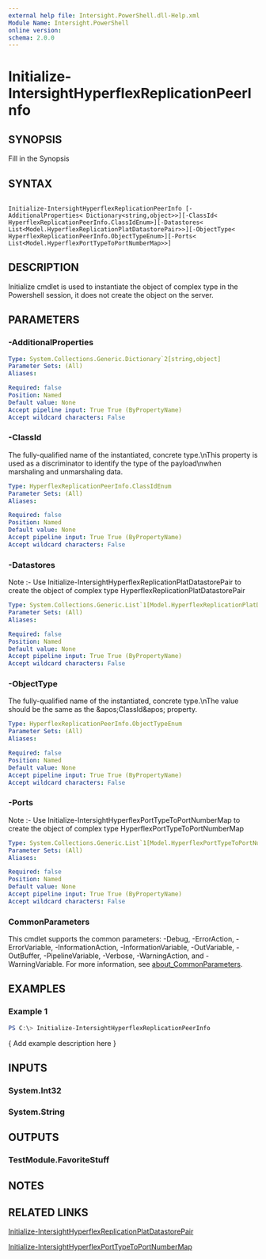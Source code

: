 ```yaml
---
external help file: Intersight.PowerShell.dll-Help.xml
Module Name: Intersight.PowerShell
online version:
schema: 2.0.0
---
```


# Initialize-IntersightHyperflexReplicationPeerInfo

## SYNOPSIS
Fill in the Synopsis

## SYNTAX

```

Initialize-IntersightHyperflexReplicationPeerInfo [-AdditionalProperties< Dictionary<string,object>>][-ClassId< HyperflexReplicationPeerInfo.ClassIdEnum>][-Datastores< List<Model.HyperflexReplicationPlatDatastorePair>>][-ObjectType< HyperflexReplicationPeerInfo.ObjectTypeEnum>][-Ports< List<Model.HyperflexPortTypeToPortNumberMap>>]

```

## DESCRIPTION

Initialize cmdlet is used to instantiate the object of complex type in the Powershell session, it does not create the object on the server.

## PARAMETERS

### -AdditionalProperties


```yaml
Type: System.Collections.Generic.Dictionary`2[string,object]
Parameter Sets: (All)
Aliases:

Required: false
Position: Named
Default value: None
Accept pipeline input: True True (ByPropertyName)
Accept wildcard characters: False
```

### -ClassId
The fully-qualified name of the instantiated, concrete type.\nThis property is used as a discriminator to identify the type of the payload\nwhen marshaling and unmarshaling data.

```yaml
Type: HyperflexReplicationPeerInfo.ClassIdEnum
Parameter Sets: (All)
Aliases:

Required: false
Position: Named
Default value: None
Accept pipeline input: True True (ByPropertyName)
Accept wildcard characters: False
```

### -Datastores


Note :- Use Initialize-IntersightHyperflexReplicationPlatDatastorePair to create the object of complex type HyperflexReplicationPlatDatastorePair

```yaml
Type: System.Collections.Generic.List`1[Model.HyperflexReplicationPlatDatastorePair]
Parameter Sets: (All)
Aliases:

Required: false
Position: Named
Default value: None
Accept pipeline input: True True (ByPropertyName)
Accept wildcard characters: False
```

### -ObjectType
The fully-qualified name of the instantiated, concrete type.\nThe value should be the same as the &amp;apos;ClassId&amp;apos; property.

```yaml
Type: HyperflexReplicationPeerInfo.ObjectTypeEnum
Parameter Sets: (All)
Aliases:

Required: false
Position: Named
Default value: None
Accept pipeline input: True True (ByPropertyName)
Accept wildcard characters: False
```

### -Ports


Note :- Use Initialize-IntersightHyperflexPortTypeToPortNumberMap to create the object of complex type HyperflexPortTypeToPortNumberMap

```yaml
Type: System.Collections.Generic.List`1[Model.HyperflexPortTypeToPortNumberMap]
Parameter Sets: (All)
Aliases:

Required: false
Position: Named
Default value: None
Accept pipeline input: True True (ByPropertyName)
Accept wildcard characters: False
```


### CommonParameters
This cmdlet supports the common parameters: -Debug, -ErrorAction, -ErrorVariable, -InformationAction, -InformationVariable, -OutVariable, -OutBuffer, -PipelineVariable, -Verbose, -WarningAction, and -WarningVariable. For more information, see [about_CommonParameters](http://go.microsoft.com/fwlink/?LinkID=113216).

## EXAMPLES

### Example 1
```powershell
PS C:\> Initialize-IntersightHyperflexReplicationPeerInfo
```

{ Add example description here }

## INPUTS

### System.Int32

### System.String

## OUTPUTS

### TestModule.FavoriteStuff

## NOTES

## RELATED LINKS

[Initialize-IntersightHyperflexReplicationPlatDatastorePair](./Initialize-IntersightHyperflexReplicationPlatDatastorePair.md)

[Initialize-IntersightHyperflexPortTypeToPortNumberMap](./Initialize-IntersightHyperflexPortTypeToPortNumberMap.md)
